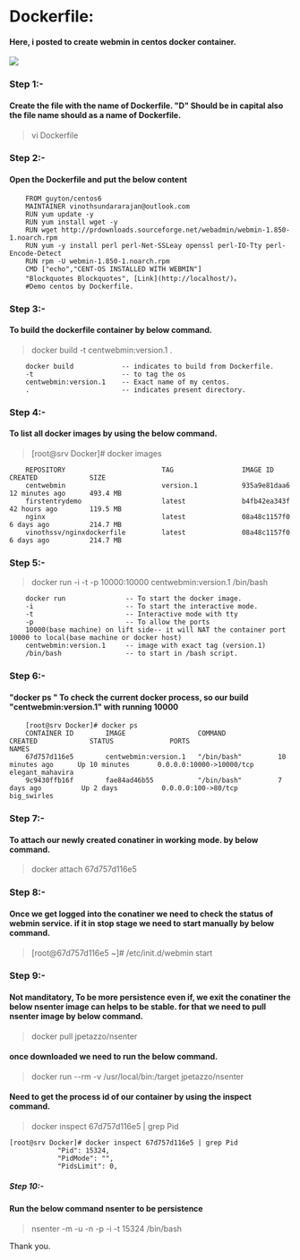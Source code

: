 # Dockerfile:

#### Here, i posted to create webmin in centos docker container.
![](https://microsoftcloudexplorer.gallerycdn.vsassets.io/extensions/microsoftcloudexplorer/visualstudiotoolsfordocker-preview/0.41.0/1482142258056/176081/2/DockerIcon.png)

### Step 1:-
#### Create the file with the name of Dockerfile. "D" Should be in capital also the file name should as a name of Dockerfile.

> vi Dockerfile 
### Step 2:-
#### Open the Dockerfile and put the below content
        FROM guyton/centos6
        MAINTAINER vinothsundararajan@outlook.com
        RUN yum update -y
        RUN yum install wget -y
        RUN wget http://prdownloads.sourceforge.net/webadmin/webmin-1.850-1.noarch.rpm
        RUN yum -y install perl perl-Net-SSLeay openssl perl-IO-Tty perl-Encode-Detect 
        RUN rpm -U webmin-1.850-1.noarch.rpm
        CMD ["echo","CENT-OS INSTALLED WITH WEBMIN"]
        "Blockquotes Blockquotes", [Link](http://localhost/)。
        #Demo centos by Dockerfile.
### Step 3:-

#### To build the dockerfile container by below command.
>docker build -t centwebmin:version.1 .

        docker build     		-- indicates to build from Dockerfile.
        -t 			            -- to tag the os
        centwebmin:version.1	-- Exact name of my centos.
        .		            	-- indicates present directory.

### Step 4:-
#### To list all docker images by using the below command.

 >[root@srv Docker]# docker images
 
        REPOSITORY                        TAG                 IMAGE ID            CREATED             SIZE
        centwebmin                        version.1           935a9e81daa6        12 minutes ago      493.4 MB
        firstentrydemo                    latest              b4fb42ea343f        42 hours ago        119.5 MB
        nginx                             latest              08a48c1157f0        6 days ago          214.7 MB
        vinothssv/nginxdockerfile         latest              08a48c1157f0        6 days ago          214.7 MB
    
### Step 5:-
> docker run -i -t -p 10000:10000 centwebmin:version.1 /bin/bash

        docker run               -- To start the docker image.
        -i                       -- To start the interactive mode.
        -t                       -- Interactive mode with tty
        -p                       -- To allow the ports
        10000(base machine) on lift side-- it will NAT the container port 10000 to local(base machine or docker host)
        centwebmin:version.1     -- image with exact tag (version.1)
        /bin/bash                -- to start in /bash script.


### Step 6:-

#### "docker ps " To check the current docker process, so our build "centwebmin:version.1" with running 10000

        [root@srv Docker]# docker ps
        CONTAINER ID        IMAGE                  COMMAND             CREATED             STATUS              PORTS                      NAMES
        67d757d116e5        centwebmin:version.1   "/bin/bash"         10 minutes ago      Up 10 minutes       0.0.0.0:10000->10000/tcp   elegant_mahavira
        9c9430ffb16f        fae84ad46b55           "/bin/bash"         7 days ago          Up 2 days           0.0.0.0:100->80/tcp        big_swirles
### Step 7:-
#### To attach our newly created conatiner in working mode. by below command.

>docker attach 67d757d116e5

### Step 8:- 
#### Once we get logged into the conatiner we need to check the status of webmin service. if it in stop stage we need to start manually by below command.

>[root@67d757d116e5 ~]# /etc/init.d/webmin start

### Step 9:-
#### Not manditatory, To be more persistence even if, we exit the conatiner the below nsenter image can helps to be stable.  for that we need to pull nsenter image by below command.
> docker pull jpetazzo/nsenter

#### once downloaded we need to run the below command.
> docker run --rm -v /usr/local/bin:/target jpetazzo/nsenter

#### Need to get the process id of our container by using the  inspect command.
>docker inspect 67d757d116e5 | grep Pid

    [root@srv Docker]# docker inspect 67d757d116e5 | grep Pid
                "Pid": 15324,
                "PidMode": "",
                "PidsLimit": 0,

##### Step 10:-
#### Run the below command nsenter to be persistence
>nsenter -m -u -n -p -i -t 15324 /bin/bash

Thank you.
